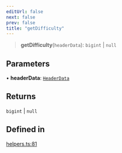 ```yaml
---
editUrl: false
next: false
prev: false
title: "getDifficulty"
---
```


> **getDifficulty**(`headerData`): `bigint` \| `null`

## Parameters

• **headerData**: [`HeaderData`](/reference/tevm/block/interfaces/headerdata/)

## Returns

`bigint` \| `null`

## Defined in

[helpers.ts:81](https://github.com/qbzzt/tevm-monorepo/blob/main/packages/block/src/helpers.ts#L81)
